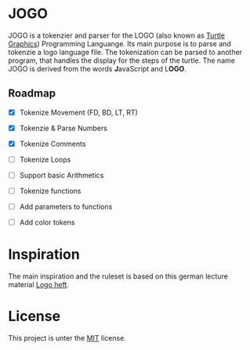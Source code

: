 # JOGO

JOGO is a tokenzier and parser for the LOGO (also known as [Turtle Graphics](https://en.wikipedia.org/wiki/Turtle_graphics)) Programming Languange. Its main purpose is to parse and tokenzie a logo language file. The tokenization can be parsed to another program, that handles the display for the steps of the turtle. The name JOGO is derived from the words <b>J</b>avaScript and  L<b>OGO</b>. 


## Roadmap

 * [x] Tokenize Movement (FD, BD, LT, RT)
 * [x] Tokenzie & Parse Numbers
 * [x] Tokenize Comments
 * [ ] Tokenize Loops
 * [ ] Support basic Arithmetics
 * [ ] Tokenize functions
 * [ ] Add parameters to functions
 * [ ] Add color tokens


 # Inspiration

The main inspiration and the ruleset is based on this german lecture material [Logo heft](https://abz.inf.ethz.ch/wp-content/uploads/unterrichtsmaterialien/primarschulen/logo_heft_de.pdf).


# License
This project is unter the [MIT](./LICENSE.md) license. 
 